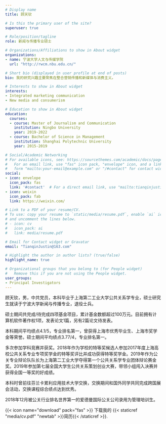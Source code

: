 ```yaml
---
# Display name
title: 顾天钦

# Is this the primary user of the site?
superuser: true

# Role/position/tagline
role: 新闻与传播专业硕士

# Organizations/Affiliations to show in About widget
organizations:
- name: 宁波大学人文与传媒学院
  url: "http://rwcm.nbu.edu.cn/"

# Short bio (displayed in user profile at end of posts)
bio: 我的研究兴趣主要聚焦在整合营销传播和新媒体与消费主义。

# Interests to show in About widget
interests:
- Integrated marketing communication
- New media and consumerism

# Education to show in About widget
education:
  courses:
  - course: Master of Journalism and Communication
    institution: Ningbo University
    year: 2019-2022
  - course: Bachelor of Science in Management
    institution: Shanghai Polytechnic University
    year: 2015-2019

# Social/Academic Networking
# For available icons, see: https://sourcethemes.com/academic/docs/page-builder/#icons
#   For an email link, use "fas" icon pack, "envelope" icon, and a link in the
#   form "mailto:your-email@example.com" or "/#contact" for contact widget.
social:
- icon: envelope
  icon_pack: fas
  link: '#contact'  # For a direct email link, use "mailto:tianqinjustin@163.com".
- icon: weixin
  icon_pack: fab
  link: https://weixin.com/

# Link to a PDF of your resume/CV.
# To use: copy your resume to `static/media/resume.pdf`, enable `ai` icons in `params.toml`, 
# and uncomment the lines below.
# - icon: cv
#   icon_pack: ai
#   link: media/resume.pdf

# Email for Contact widget or Gravatar
email: "TianqinJustin@163.com"

# Highlight the author in author lists? (true/false)
highlight_name: true

# Organizational groups that you belong to (for People widget)
#   Remove this if you are not using the People widget.
user_groups:
- Principal Investigators
---
```


顾天钦，男，中共党员，本科毕业于上海第二工业大学公共关系学专业，硕士研究生就读于宁波大学新闻与传播专业，退役士兵。

硕士期间共完成/待完成四项基金项目，累计基金数额超过100万元。目前拥有计算机软件著作权1项，发表论文1篇，另有2篇论文待发表。

本科期间平均绩点4.1/5，专业排名第一，曾获得上海市优秀毕业生、上海市奖学金等荣誉。硕士期间平均绩点3.77/4，专业排名第一。

多次参加学科竞赛并获奖。2018年作为学校的特等奖候选人参加2017年度上海高校公共关系专业专项奖学金的特等奖评比并成功获得特等奖学金。2019年作为公关专业辩论队队长为上海第二工业大学夺得第一个公共关系学专业团体辩论赛金奖。2019年参加第七届全国大学生公共关系策划创业大赛，带领小组闯入决赛并获得全国一等奖的好成绩。

本科时曾前往芬兰卡累利应用技术大学交换，交换期间和国外同学共同完成跨国展会活动，交换课程综合绩点达到优秀。

2018年12月被公关行业排名世界第一的爱德曼国际公关公司录用为管理培训生。


{{< icon name="download" pack="fas" >}} 下载我的 {{< staticref "media/cv.pdf" "newtab" >}}简历{{< /staticref >}}.
